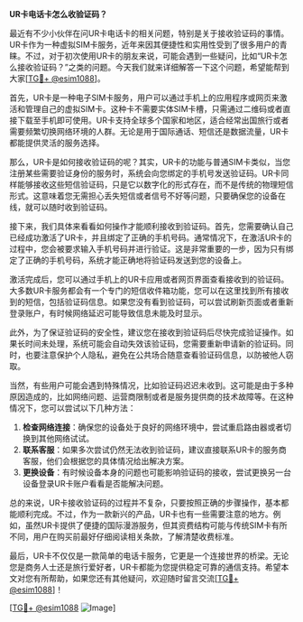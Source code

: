 **UR卡电话卡怎么收验证码？**

最近有不少小伙伴在问UR卡电话卡的相关问题，特别是关于接收验证码的事情。UR卡作为一种虚拟SIM卡服务，近年来因其便捷性和实用性受到了很多用户的青睐。不过，对于初次使用UR卡的朋友来说，可能会遇到一些疑问，比如“UR卡怎么接收验证码？”之类的问题。今天我们就来详细解答一下这个问题，希望能帮到大家[[TG💪+ @esim1088](https://t.me/s/esim1088)]。

首先，UR卡是一种电子SIM卡服务，用户可以通过手机上的应用程序或网页来激活和管理自己的虚拟SIM卡。这种卡不需要实体SIM卡槽，只需通过二维码或者直接下载至手机即可使用。UR卡支持全球多个国家和地区，适合经常出国旅行或者需要频繁切换网络环境的人群。无论是用于国际通话、短信还是数据流量，UR卡都能提供灵活的服务选择。

那么，UR卡是如何接收验证码的呢？其实，UR卡的功能与普通SIM卡类似，当您注册某些需要验证身份的服务时，系统会向您绑定的手机号发送验证码。UR卡同样能够接收这些短信验证码，只是它以数字化的形式存在，而不是传统的物理短信形式。这意味着您无需担心丢失短信或者信号不好等问题，只要确保您的设备在线，就可以随时收到验证码。

接下来，我们具体来看看如何操作才能顺利接收到验证码。首先，您需要确认自己已经成功激活了UR卡，并且绑定了正确的手机号码。通常情况下，在激活UR卡的过程中，您会被要求输入手机号码并进行验证。这是非常重要的一步，因为只有绑定了正确的手机号码，系统才能正确地将验证码发送到您的设备上。

激活完成后，您可以通过手机上的UR卡应用或者网页界面查看接收到的验证码。大多数UR卡服务都会有一个专门的短信收件箱功能，您可以在这里找到所有接收到的短信，包括验证码信息。如果您没有看到验证码，可以尝试刷新页面或者重新登录账户，有时候网络延迟可能导致信息未能及时显示。

此外，为了保证验证码的安全性，建议您在接收到验证码后尽快完成验证操作。如果长时间未处理，系统可能会自动失效该验证码，您需要重新申请新的验证码。同时，也要注意保护个人隐私，避免在公共场合随意查看验证码信息，以防被他人窃取。

当然，有些用户可能会遇到特殊情况，比如验证码迟迟未收到。这可能是由于多种原因造成的，比如网络问题、运营商限制或者是服务提供商的技术故障等。在这种情况下，您可以尝试以下几种方法：

1. **检查网络连接**：确保您的设备处于良好的网络环境中，尝试重启路由器或者切换到其他网络试试。
2. **联系客服**：如果多次尝试仍然无法收到验证码，建议直接联系UR卡的服务商客服，他们会根据您的具体情况给出解决方案。
3. **更换设备**：有时候设备本身的问题也可能影响验证码的接收，尝试更换另一台设备登录UR卡账户看看是否能解决问题。

总的来说，UR卡接收验证码的过程并不复杂，只要按照正确的步骤操作，基本都能顺利完成。不过，作为一款新兴的产品，UR卡也有一些需要注意的地方。例如，虽然UR卡提供了便捷的国际漫游服务，但其资费结构可能与传统SIM卡有所不同，用户在购买前最好仔细阅读相关条款，了解清楚收费标准。

最后，UR卡不仅仅是一款简单的电话卡服务，它更是一个连接世界的桥梁。无论您是商务人士还是旅行爱好者，UR卡都能为您提供稳定可靠的通信支持。希望本文对您有所帮助，如果您还有其他疑问，欢迎随时留言交流[[TG💪+ @esim1088](https://t.me/s/esim1088)]！

[[TG💪+ @esim1088](https://t.me/s/esim1088) ![Image](https://i.postimg.cc/4NQfJmqS/Snipaste-2025-05-13-00-14-12.png)]